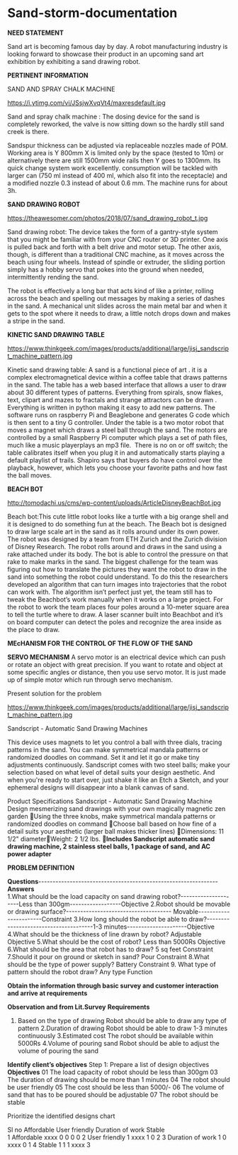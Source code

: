 # Sand-storm-documentation
<b>NEED STATEMENT</b>

Sand art is becoming famous day by day. A robot manufacturing industry is looking forward to showcase their product in an upcoming sand art exhibition by exhibiting a  sand drawing robot.


<b>PERTINENT INFORMATION</b>

</b>SAND AND SPRAY CHALK MACHINE</b>

https://i.ytimg.com/vi/JSsjwXvqVt4/maxresdefault.jpg

Sand and spray chalk machine :
The dosing device for the sand is completely reworked, the valve is now sitting down so the hardly still sand creek is there.

Sandspur thickness can be adjusted via replaceable nozzles made of POM.
Working area is Y 800mm X is limited only by the space (tested to 10m) or alternatively there are still 1500mm wide rails then Y goes to 1300mm.
Its quick change system work excellently.
 consumption will be tackled with larger can (750 ml instead of 400 ml, which also fit into the receptacle) and a modified nozzle 0.3 instead of about 0.6 mm.
The machine runs for about 3h.


<b>SAND DRAWING ROBOT</b>

https://theawesomer.com/photos/2018/07/sand_drawing_robot_t.jpg

Sand drawing robot: The device takes the form of a gantry-style system that you might be familiar with from your CNC router or 3D printer. One axis is pulled back and forth with a belt drive and motor setup. The other axis, though, is different than a traditional CNC machine, as it moves across the beach using four wheels. Instead of spindle or extruder, the sliding portion simply has a hobby servo that pokes into the ground when needed, intermittently rending the sand.

The robot is effectively a long bar that acts kind of like a printer, rolling across the beach and spelling out messages by making a series of dashes in the sand. A mechanical unit slides across the main metal bar and when it gets to the spot where it needs to draw, a little notch drops down and makes a stripe in the sand.

<b>KINETIC SAND DRAWING TABLE</b>

https://www.thinkgeek.com/images/products/additional/large/jisj_sandscript_machine_pattern.jpg

Kinetic sand drawing table: A sand is a functional piece of art . it is a complex electromagnetical device within a coffee table that draws patterns in the sand.
The table has a web based interface that allows a user to draw about 30 different types of patterns. Everything from spirals, snow flakes, text, clipart and mazes to fractals and strange attractors can be drawn . Everything is written in python making it easy to add new patterns. The software runs on raspberry Pi and Beaglebone  and generates G code which is then sent to a tiny G controller.
Under the table is a two motor robot that moves a magnet which draws a steel ball through the sand. The motors are controlled by a small Raspberry Pi computer which plays a set of path files, much like a music playerplays an mp3 file.
 There is no on or off switch; the table calibrates itself when you plug it in and automatically starts playing a default playlist of trails. Shapiro says that buyers do have control over the playback, however, which lets you choose your favorite paths and how fast the ball moves. 
 
 <b>BEACH BOT</b>
 
 http://tomodachi.us/cms/wp-content/uploads/ArticleDisneyBeachBot.jpg
 
 Beach bot:This cute little robot looks like a turtle with a big orange shell and it is designed to do something fun at the beach. The Beach bot is designed to draw large scale art in the sand as it rolls around under its own power. The robot was designed by a team from ETH Zurich and the Zurich division of Disney Research.
The robot rolls around and draws in the sand using a rake attached under its body. The bot is able to control the pressure on that rake to make marks in the sand. The biggest challenge for the team was figuring out how to translate the pictures they want the robot to draw in the sand into something the robot could understand.
To do this the researchers developed an algorithm that can turn images into trajectories that the robot can work with. The algorithm isn’t perfect just yet, the team still has to tweak the Beachbot’s work manually when it works on a large project.
For the robot to work the team places four poles around a 10-meter square area to tell the turtle where to draw. A laser scanner built into Beachbot and it’s on board computer can detect the poles and recognize the area inside as the place to draw.

<b>MEcHANISM FOR THE CONTROL OF THE FLOW OF THE SAND</b>

<b>SERVO MECHANISM</b>
A servo motor is an electrical device which can push or rotate an object with great precision. If you want to rotate and object at some specific angles or distance, then you use servo motor. It is just made up of simple motor which run through servo mechanism.


Present solution for the problem

https://www.thinkgeek.com/images/products/additional/large/jisj_sandscript_machine_pattern.jpg

Sandscript - Automatic Sand Drawing Machines

This device uses magnets to let you control a ball with three dials, tracing patterns in the sand. You can make symmetrical mandala patterns or randomized doodles on command. Set it and let it go or make tiny adjustments continuously. Sandscript comes with two steel balls; make your selection based on what level of detail suits your design aesthetic. And when you're ready to start over, just shake it like an Etch a Sketch, and your ephemeral designs will disappear into a blank canvas of sand.


Product Specifications
Sandscript - Automatic Sand Drawing Machine
Design mesmerizing sand drawings with your own magically magnetic zen garden
Using the three knobs, make symmetrical mandala patterns or randomized doodles on command
Choose ball based on how fine of a detail suits your aesthetic (larger ball makes thicker lines)
Dimensions: 11 1/2" diameterWeight: 2 1/2 lbs.
<b>Includes Sandscript automatic sand drawing machine, 2 stainless steel balls, 1 package of sand, and AC power adapter</b>
<l></l>


<b>PROBLEM DEFINITION</b>

<b>Questions</b>--------------------------------------------------------------- <b>Answers</b>	
1.What should be the  load  capacity on sand drawing robot?---------------------Less than 300gm------------------Objective
2.Robot should be movable or drawing surface?------------------------------------- Movable-----------------------Constraint
3.How long should the robot be able to draw?--------------------------------------1-3 minutes---------------------Objective
4.What should be the thickness of line drawn by robot?	                  Adjustable	                      Objective
5.What should be the cost of robot?	                                     Less than 5000Rs	                Objective
6.What should be the area that robot has to draw?	                       5 sq feet	                       Constraint
7.Should it pour on ground or sketch in sand?	                           Pour	                            Constraint
8.What should be the type of power supply?                              	Battery	                         Constraint
9. What type of pattern should the robot draw?                          	Any type	                        Function



<b>Obtain the information through basic survey and customer interaction and arrive at requirements</b>

<b>Observation and from Lit.Survey</b>	                                            <b>Requirements</b>
 1. Based on the type of drawing                                       	Robot should be able to draw any type of pattern
2.Duration of drawing	                                                  Robot should be able to draw 1-3 minutes continuously
3.Estimated cost	                                                       The robot should be available within 5000Rs
4.Volume of pouring sand	                                               Robot should be able to adjust the volume of pouring the sand



 <b>Identify client’s objectives</b>
Step 1: Prepare a list of design objectives
	<b>Objectives</b>
01	The load capacity of robot should be less than 300gm
03	The duration of drawing should be more than 1 minutes
04	The robot should be user friendly
05	The cost should be less than 5000/-
06	 The volume of sand that has to be poured should be adjustable
07	The robot should be stable


Prioritize the identified designs chart

Sl no	                            	Affordable         	User friendly	         Duration of work          Stable	
1	         Affordable	                xxxx	                   0	                      0                   	0	            0
2	         User friendly	               1	                   xxxx	                    1	                   0            	2
3         	Duration of work	            1                    	0                     	xxxx	                 0	            1
4	         Stable		                     1                    	1                      	1                  	xxxx           	3
